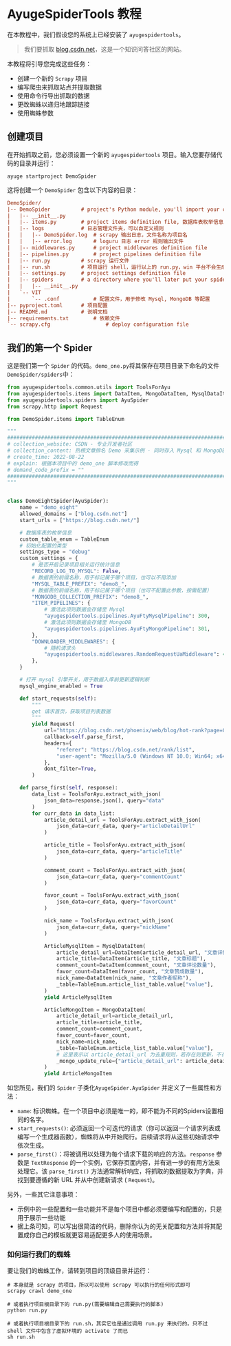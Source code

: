 # AyugeSpiderTools 教程

在本教程中，我们假设您的系统上已经安装了 `ayugespidertools`。

> 我们要抓取 [blog.csdn.net](https://blog.csdn.net/)，这是一个知识问答社区的网站。
>

本教程将引导您完成这些任务：

- 创建一个新的 `Scrapy` 项目
- 编写爬虫来抓取站点并提取数据
- 使用命令行导出抓取的数据
- 更改蜘蛛以递归地跟踪链接
- 使用蜘蛛参数

## 创建项目

在开始抓取之前，您必须设置一个新的 `ayugespidertools` 项目。输入您要存储代码的目录并运行：

```shell
ayuge startproject DemoSpider
```

这将创建一个 `DemoSpider` 包含以下内容的目录：

```ini
DemoSpider/
|-- DemoSpider			# project's Python module, you'll import your code from here
|   |-- __init__.py
|   |-- items.py		# project items definition file, 数据库表枚举信息示例也迁移至此
|   |-- logs			# 日志管理文件夹，可以自定义规则
|   |   |-- DemoSpider.log	# scrapy 输出日志，文件名称为项目名
|   |   |-- error.log		# loguru 日志 error 规则输出文件
|   |-- middlewares.py		# project middlewares definition file
|   |-- pipelines.py		# project pipelines definition file
|   |-- run.py			# scrapy 运行文件
|   |-- run.sh			# 项目运行 shell，运行以上的 run.py，win 平台不会生成此文件
|   |-- settings.py		# project settings definition file
|   |-- spiders			# a directory where you'll later put your spiders
|   |   |-- __init__.py
|   `-- VIT
|       `-- .conf        	# 配置文件，用于修改 Mysql, MongoDB 等配置
|-- pyproject.toml		# 项目配置
|-- README.md			# 说明文档
|-- requirements.txt		# 依赖文件
`-- scrapy.cfg                  # deploy configuration file
```

## 我们的第一个 Spider

这是我们第一个 `Spider` 的代码。`demo_one.py`将其保存在项目目录下命名的文件 `DemoSpider/spiders`中：

```python
from ayugespidertools.common.utils import ToolsForAyu
from ayugespidertools.items import DataItem, MongoDataItem, MysqlDataItem
from ayugespidertools.spiders import AyuSpider
from scrapy.http import Request

from DemoSpider.items import TableEnum

"""
########################################################################################################################
# collection_website: CSDN - 专业开发者社区
# collection_content: 热榜文章排名 Demo 采集示例 - 同时存入 Mysql 和 MongoDB 的场景
# create_time: 2022-08-22
# explain: 根据本项目中的 demo_one 脚本修改而得
# demand_code_prefix = ""
########################################################################################################################
"""


class DemoEightSpider(AyuSpider):
    name = "demo_eight"
    allowed_domains = ["blog.csdn.net"]
    start_urls = ["https://blog.csdn.net/"]

    # 数据库表的枚举信息
    custom_table_enum = TableEnum
    # 初始化配置的类型
    settings_type = "debug"
    custom_settings = {
        # 是否开启记录项目相关运行统计信息
        "RECORD_LOG_TO_MYSQL": False,
        # 数据表的前缀名称，用于标记属于哪个项目，也可以不用添加
        "MYSQL_TABLE_PREFIX": "demo8_",
        # 数据表的前缀名称，用于标记属于哪个项目（也可不配置此参数，按需配置）
        "MONGODB_COLLECTION_PREFIX": "demo8_",
        "ITEM_PIPELINES": {
            # 激活此项则数据会存储至 Mysql
            "ayugespidertools.pipelines.AyuFtyMysqlPipeline": 300,
            # 激活此项则数据会存储至 MongoDB
            "ayugespidertools.pipelines.AyuFtyMongoPipeline": 301,
        },
        "DOWNLOADER_MIDDLEWARES": {
            # 随机请求头
            "ayugespidertools.middlewares.RandomRequestUaMiddleware": 400,
        },
    }

    # 打开 mysql 引擎开关，用于数据入库前更新逻辑判断
    mysql_engine_enabled = True

    def start_requests(self):
        """
        get 请求首页，获取项目列表数据
        """
        yield Request(
            url="https://blog.csdn.net/phoenix/web/blog/hot-rank?page=0&pageSize=25&type=",
            callback=self.parse_first,
            headers={
                "referer": "https://blog.csdn.net/rank/list",
                "user-agent": "Mozilla/5.0 (Windows NT 10.0; Win64; x64) AppleWebKit/537.36 (KHTML, like Gecko) Chrome/103.0.0.0 Safari/537.36",
            },
            dont_filter=True,
        )

    def parse_first(self, response):
        data_list = ToolsForAyu.extract_with_json(
            json_data=response.json(), query="data"
        )
        for curr_data in data_list:
            article_detail_url = ToolsForAyu.extract_with_json(
                json_data=curr_data, query="articleDetailUrl"
            )

            article_title = ToolsForAyu.extract_with_json(
                json_data=curr_data, query="articleTitle"
            )

            comment_count = ToolsForAyu.extract_with_json(
                json_data=curr_data, query="commentCount"
            )

            favor_count = ToolsForAyu.extract_with_json(
                json_data=curr_data, query="favorCount"
            )

            nick_name = ToolsForAyu.extract_with_json(
                json_data=curr_data, query="nickName"
            )

            ArticleMysqlItem = MysqlDataItem(
                article_detail_url=DataItem(article_detail_url, "文章详情链接"),
                article_title=DataItem(article_title, "文章标题"),
                comment_count=DataItem(comment_count, "文章评论数量"),
                favor_count=DataItem(favor_count, "文章赞成数量"),
                nick_name=DataItem(nick_name, "文章作者昵称"),
                _table=TableEnum.article_list_table.value["value"],
            )
            yield ArticleMysqlItem

            ArticleMongoItem = MongoDataItem(
                article_detail_url=article_detail_url,
                article_title=article_title,
                comment_count=comment_count,
                favor_count=favor_count,
                nick_name=nick_name,
                _table=TableEnum.article_list_table.value["value"],
                # 这里表示以 article_detail_url 为去重规则，若存在则更新，不存在则新增
                _mongo_update_rule={"article_detail_url": article_detail_url},
            )
            yield ArticleMongoItem
```

如您所见，我们的 `Spider` 子类化`AyugeSpider.AyuSpider` 并定义了一些属性和方法：

- `name`: 标识蜘蛛。在一个项目中必须是唯一的，即不能为不同的Spiders设置相同的名字。
- `start_requests()`: 必须返回一个可迭代的请求（你可以返回一个请求列表或编写一个生成器函数），蜘蛛将从中开始爬行。后续请求将从这些初始请求中依次生成。
- `parse_first()`：将被调用以处理为每个请求下载的响应的方法。`response` 参数是 `TextResponse` 的一个实例，它保存页面内容，并有进一步的有用方法来处理它。该 `parse_first()` 方法通常解析响应，将抓取的数据提取为字典，并找到要遵循的新 URL 并从中创建新请求 ( `Request`)。

另外，一些其它注意事项：

- 示例中的一些配置和一些功能并不是每个项目中都必须要编写和配置的，只是用于展示一些功能
- 据上条可知，可以写出很简洁的代码，删除你认为的无关配置和方法并将其配置成你自己的模板就更容易适配更多人的使用场景。


### 如何运行我们的蜘蛛

要让我们的蜘蛛工作，请转到项目的顶级目录并运行：

```shell
# 本身就是 scrapy 的项目，所以可以使用 scrapy 可以执行的任何形式即可
scrapy crawl demo_one

# 或者执行项目根目录下的 run.py(需要编辑自己需要执行的脚本)
python run.py

# 或者执行项目根目录下的 run.sh，其实它也是通过调用 run.py 来执行的。只不过 shell 文件中包含了虚拟环境的 activate 了而已
sh run.sh
```
